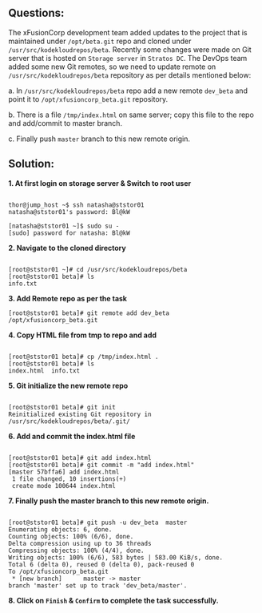 

## Questions:

The xFusionCorp development team added updates to the project that is maintained under `/opt/beta.git` repo and cloned under `/usr/src/kodekloudrepos/beta`. Recently some changes were made on Git server that is hosted on `Storage server` in `Stratos DC`. The DevOps team added some new Git remotes, so we need to update remote on `/usr/src/kodekloudrepos/beta` repository as per details mentioned below:

a. In `/usr/src/kodekloudrepos/beta` repo add a new remote `dev_beta` and point it to `/opt/xfusioncorp_beta.git` repository.

b. There is a file `/tmp/index.html` on same server; copy this file to the repo and add/commit to master branch.

c. Finally push `master` branch to this new remote origin.


## Solution:   

**1. At first login on storage server  & Switch to  root user**

```

thor@jump_host ~$ ssh natasha@ststor01
natasha@ststor01's password: Bl@kW

[natasha@ststor01 ~]$ sudo su -
[sudo] password for natasha: Bl@kW
```

**2. Navigate to the cloned directory**

```

[root@ststor01 ~]# cd /usr/src/kodekloudrepos/beta
[root@ststor01 beta]# ls
info.txt
```

**3. Add Remote repo as per the task**

```
[root@ststor01 beta]# git remote add dev_beta /opt/xfusioncorp_beta.git
```

**4. Copy HTML file from tmp to repo and add**

```

[root@ststor01 beta]# cp /tmp/index.html .
[root@ststor01 beta]# ls
index.html  info.txt
```

**5. Git initialize the new remote repo** 

```

[root@ststor01 beta]# git init
Reinitialized existing Git repository in /usr/src/kodekloudrepos/beta/.git/
```

**6.  Add and commit the index.html file**

```

[root@ststor01 beta]# git add index.html
[root@ststor01 beta]# git commit -m "add index.html"
[master 57bffa6] add index.html
 1 file changed, 10 insertions(+)
 create mode 100644 index.html
```

**7. Finally push the master branch to this new remote origin.**

```

[root@ststor01 beta]# git push -u dev_beta  master
Enumerating objects: 6, done.
Counting objects: 100% (6/6), done.
Delta compression using up to 36 threads
Compressing objects: 100% (4/4), done.
Writing objects: 100% (6/6), 583 bytes | 583.00 KiB/s, done.
Total 6 (delta 0), reused 0 (delta 0), pack-reused 0
To /opt/xfusioncorp_beta.git
 * [new branch]      master -> master
branch 'master' set up to track 'dev_beta/master'.
```

**8. Click on `Finish` & `Confirm` to complete the task successfully.**